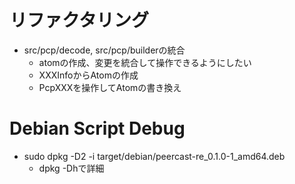# リファクタリング
- src/pcp/decode, src/pcp/builderの統合
  - atomの作成、変更を統合して操作できるようにしたい
  - XXXInfoからAtomの作成
  - PcpXXXを操作してAtomの書き換え


# Debian Script Debug
- sudo dpkg -D2 -i target/debian/peercast-re_0.1.0-1_amd64.deb
  - dpkg -Dhで詳細
